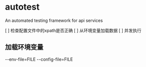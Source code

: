 # autotest
An automated testing framework for api services

[ ] 检查配置文件中的xpath是否正确
[ ] 从环境变量加载数据
[ ] 并发执行

## 加载环境变量
--env-file=FILE
--config-file=FILE
